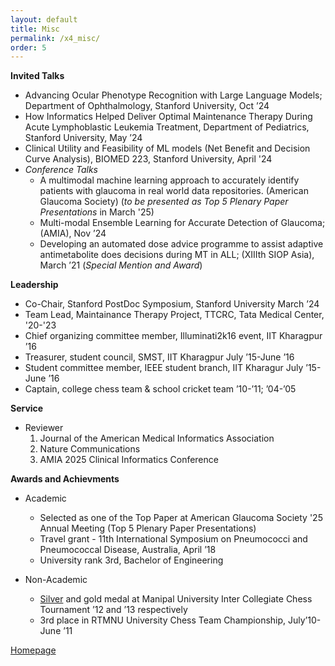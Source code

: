 ```yaml
---
layout: default
title: Misc
permalink: /x4_misc/
order: 5
---
```


**Invited Talks**
- Advancing Ocular Phenotype Recognition with Large Language Models; Department of Ophthalmology, Stanford
University, Oct ’24
- How Informatics Helped Deliver Optimal Maintenance Therapy During Acute Lymphoblastic Leukemia Treatment,
Department of Pediatrics, Stanford University, May ’24
- Clinical Utility and Feasibility of ML models (Net Benefit and Decision Curve Analysis), BIOMED 223, Stanford University, April '24
- _Conference Talks_
	- A multimodal machine learning approach to accurately identify patients with glaucoma in real world data repositories. (American Glaucoma Society) (_to be presented as Top 5 Plenary Paper Presentations_ in March '25)
	- Multi-modal Ensemble Learning for Accurate Detection of Glaucoma; (AMIA), Nov ’24
	- Developing an automated dose advice programme to assist adaptive antimetabolite does decisions during MT in ALL; (XIIIth SIOP Asia), March ’21 (_Special Mention and Award_)

**Leadership**
- Co-Chair, Stanford PostDoc Symposium, Stanford University March ’24
- Team Lead, Maintainance Therapy Project, TTCRC, Tata Medical Center, '20-'23
- Chief organizing committee member, Illuminati2k16 event, IIT Kharagpur ’16
- Treasurer, student council, SMST, IIT Kharagpur July ’15-June ’16
- Student committee member, IEEE student branch, IIT Kharagur July ’15-June ’16
- Captain, college chess team & school cricket team ’10-’11; ’04-’05

**Service**
- Reviewer
	1. Journal of the American Medical Informatics Association
	2. Nature Communications
	3. AMIA 2025 Clinical Informatics Conference

**Awards and Achievments**
- Academic
	- Selected as one of the Top Paper at American Glaucoma Society '25 Annual Meeting (Top 5 Plenary Paper Presentations)
	- Travel grant - 11th International Symposium on Pneumococci and Pneumococcal Disease, Australia, April ’18
	- University rank 3rd, Bachelor of Engineering

- Non-Academic
	- <u>Silver</u> and gold medal at Manipal University Inter Collegiate Chess Tournament ’12 and ’13 respectively
	- 3rd place in RTMNU University Chess Team Championship, July’10- June ’11

[Homepage](/)
